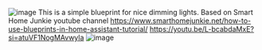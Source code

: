 ![image](https://github.com/user-attachments/assets/2798ddcc-a7b2-445b-b486-de774a6360ba)
This is a simple blueprint for nice dimming lights. Based on Smart Home Junkie youtube channel
https://www.smarthomejunkie.net/how-to-use-blueprints-in-home-assistant-tutorial/
https://youtu.be/L-bcabdaMxE?si=atuVF1NogMAvwyla
![image](https://github.com/user-attachments/assets/7a1a1867-d1be-4f4a-99cb-d599da4be615)
